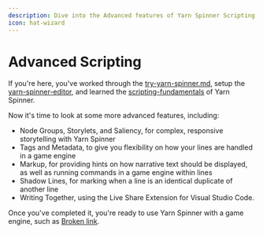 ```yaml
---
description: Dive into the Advanced features of Yarn Spinner Scripting.
icon: hat-wizard
---
```


# Advanced Scripting

If you're here, you've worked through the [try-yarn-spinner.md](../../try-yarn-spinner.md "mention"), setup the [yarn-spinner-editor](../../yarn-spinner-editor/ "mention"), and learned the [scripting-fundamentals](../../scripting-fundamentals/ "mention") of Yarn Spinner.

Now it's time to look at some more advanced features, including:

* Node Groups, Storylets, and Saliency, for complex, responsive storytelling with Yarn Spinner
* Tags and Metadata, to give you flexibility on how your lines are handled in a game engine
* Markup, for providing hints on how narrative text should be displayed, as well as running commands in a game engine within lines
* Shadow Lines, for marking when a line is an identical duplicate of another line
* Writing Together, using the Live Share Extension for Visual Studio Code.

Once you've completed it, you're ready to use Yarn Spinner with a game engine, such as [Broken link](broken-reference "mention").


